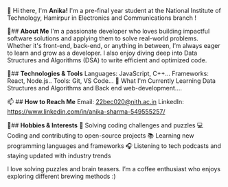 👋 Hi there, I'm **Anika!**
I'm a pre-final year student at the National Institute of Technology, Hamirpur in Electronics and Communications branch !

🚀## **About Me**
I'm a passionate developer who loves building impactful software solutions and applying them to solve real-world problems. Whether it's front-end, back-end, or anything in between, I’m always eager to learn and grow as a developer. I also enjoy diving deep into Data Structures and Algorithms (DSA) to write efficient and optimized code.

🔧## **Technologies & Tools**
Languages:  JavaScript, C++...
Frameworks: React, Node.js..
Tools: Git, VS Code...
🌱 What I'm Currently Learning
 Data Structures and Algorithms and Back end web-development....


📫 ## **How to Reach Me**
Email: 22bec020@nith.ac.in
LinkedIn: https://www.linkedin.com/in/anika-sharma-549555257/

🎨## **Hobbies & Interests**
🧩 Solving coding challenges and puzzles
💻 Coding and contributing to open-source projects
📚 Learning new programming languages and frameworks
🎧 Listening to tech podcasts and staying updated with industry trends


I love solving puzzles and brain teasers.
I’m a coffee enthusiast who enjoys exploring different brewing methods :)
